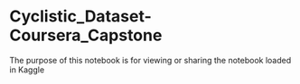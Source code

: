 # Cyclistic_Dataset-Coursera_Capstone
The purpose of this notebook is for viewing or sharing the notebook loaded in Kaggle
